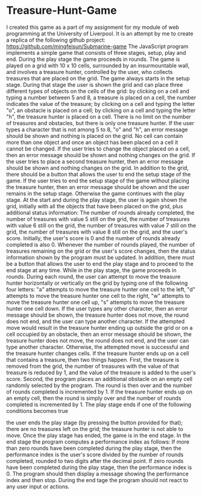 # Treasure-Hunt-Game
I created this game as a part of my assignment for my module of web programming at the University of Liverpool. It is an attempt by me to create a replica of the following github project: https://github.com/mingfeisun/Submarine-game
The JavaScript program implements a simple game that consists of three stages, setup, play and end. During the play stage the game proceeds in rounds. The game is played on a grid with 10 x 10 cells, surrounded by an insurmountable wall, and involves a treasure hunter, controlled by the user, who collects treasures that are placed on the grid.
The game always starts in the setup stage. During that stage the user is shown the grid and can place three different types of objects on the cells of the grid:
by clicking on a cell and typing a number between 5 and 8, a treasure is placed on a cell, the number indicates the value of the treasure;
by clicking on a cell and typing the letter "o", an obstacle is placed on a cell;
by clicking on a cell and typing the letter "h", the treasure hunter is placed on a cell.
There is no limit on the number of treasures and obstacles, but there is only one treasure hunter. If the user types a character that is not among 5 to 8, "o" and "h", an error message should be shown and nothing is placed on the grid. No cell can contain more than one object and once an object has been placed on a cell it cannot be changed. If the user tries to change the object placed on a cell, then an error message should be shown and nothing changes on the grid. If the user tries to place a second treasure hunter, then an error message should be shown and nothing changes on the grid.
In addition to the grid, there should be a button that allows the user to end the setup stage of the game. If the user tries to end the setup stage of the game without placing the treasure hunter, then an error message should be shown and the user remains in the setup stage. Otherwise the game continues with the play stage.
At the start and during the play stage, the user is again shown the grid, initially with all the objects that have been placed on the grid, plus additional status information:
The number of rounds already completed,
the number of treasures with value 5 still on the grid,
the number of treasures with value 6 still on the grid,
the number of treasures with value 7 still on the grid,
the number of treasures with value 8 still on the grid, and
the user's score.
Initially, the user's score is 0 and the number of rounds already completed is also 0. Whenever the number of rounds played, the number of treasures remaining on the grid or the user's score changes, then the status information shown by the program must be updated.
In addition, there must be a button that allows the user to end the play stage and to proceed to the end stage at any time.
While in the play stage, the game proceeds in rounds. During each round, the user can attempt to move the treasure hunter horizontally or vertically on the grid by typing one of the following four letters:
"a" attempts to move the treasure hunter one cell to the left,
"d" attempts to move the treasure hunter one cell to the right,
"w" attempts to move the treasure hunter one cell up,
"s" attempts to move the treasure hunter one cell down.
If the user types any other character, then an error message should be shown, the treasure hunter does not move, the round does not end, and the user can type another character. If the attempted move would result in the treasure hunter ending up outside the grid or on a cell occupied by an obstacle, then an error message should be shown, the treasure hunter does not move, the round does not end, and the user can type another character. Otherwise, the attempted move is successful and the treasure hunter changes cells.
If the treasure hunter ends up on a cell that contains a treasure, then two things happen. First, the treasure is removed from the grid, the number of treasures with the value of that treasure is reduced by 1, and the value of the treasure is added to the user's score. Second, the program places an additional obstacle on an empty cell randomly selected by the program. The round is then over and the number of rounds completed is incremented by 1.
If the treasure hunter ends up on an empty cell, then the round is simply over and the number of rounds completed is incremented by 1.
The play stage ends if one of the following conditions becomes true

the user ends the play stage (by pressing the button provided for that);
there are no treasures left on the grid;
the treasure hunter is not able to move.
Once the play stage has ended, the game is in the end stage. In the end stage the program computes a performance index as follows: If more than zero rounds have been completed during the play stage, then the performance index is the user's score divided by the number of rounds completed, rounded to two digits after the decimal point. If zero rounds have been completed during the play stage, then the performance index is 0. The program should then display a message showing the performance index and then stop. During the end tage the program should not react to any user input or actions.
